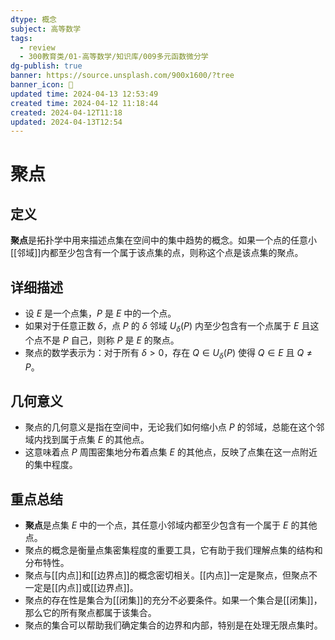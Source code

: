 ```yaml
---
dtype: 概念
subject: 高等数学
tags:
  - review
  - 300教育类/01-高等数学/知识库/009多元函数微分学
dg-publish: true
banner: https://source.unsplash.com/900x1600/?tree
banner_icon: 🧠
updated time: 2024-04-13 12:53:49
created time: 2024-04-12 11:18:44
created: 2024-04-12T11:18
updated: 2024-04-13T12:54
---
```

# 聚点

## 定义
**聚点**是拓扑学中用来描述点集在空间中的集中趋势的概念。如果一个点的任意小[[邻域]]内都至少包含有一个属于该点集的点，则称这个点是该点集的聚点。

## 详细描述
- 设 $E$ 是一个点集，$P$ 是 $E$ 中的一个点。
- 如果对于任意正数 $\delta$，点 $P$ 的 $\delta$ 邻域 $U_{\delta}(P)$ 内至少包含有一个点属于 $E$ 且这个点不是 $P$ 自己，则称 $P$ 是 $E$ 的聚点。
- 聚点的数学表示为：对于所有 $\delta > 0$，存在 $Q \in U_{\delta}(P)$ 使得 $Q \in E$ 且 $Q \neq P$。

## 几何意义
- 聚点的几何意义是指在空间中，无论我们如何缩小点 $P$ 的邻域，总能在这个邻域内找到属于点集 $E$ 的其他点。
- 这意味着点 $P$ 周围密集地分布着点集 $E$ 的其他点，反映了点集在这一点附近的集中程度。

## 重点总结
- **聚点**是点集 $E$ 中的一个点，其任意小邻域内都至少包含有一个属于 $E$ 的其他点。
- 聚点的概念是衡量点集密集程度的重要工具，它有助于我们理解点集的结构和分布特性。
- 聚点与[[内点]]和[[边界点]]的概念密切相关。[[内点]]一定是聚点，但聚点不一定是[[内点]]或[[边界点]]。
- 聚点的存在性是集合为[[闭集]]的充分不必要条件。如果一个集合是[[闭集]]，那么它的所有聚点都属于该集合。
- 聚点的集合可以帮助我们确定集合的边界和内部，特别是在处理无限点集时。


